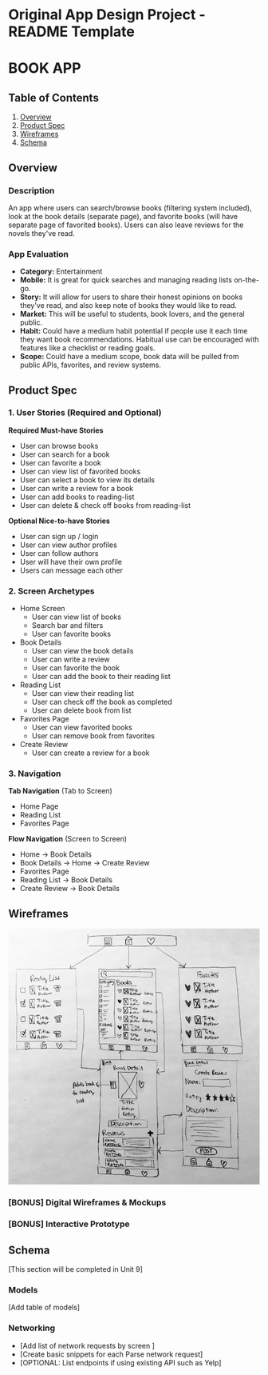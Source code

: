 Original App Design Project - README Template
===

# BOOK APP

## Table of Contents

1. [Overview](#Overview)
2. [Product Spec](#Product-Spec)
3. [Wireframes](#Wireframes)
4. [Schema](#Schema)

## Overview

### Description

An app where users can search/browse books (filtering system included), look at the book details (separate page), and favorite books (will have separate page of favorited books). Users can also leave reviews for the novels they've read.

### App Evaluation

- **Category:** Entertainment
- **Mobile:** It is great for quick searches and managing reading lists on-the-go.
- **Story:** It will allow for users to share their honest opinions on books they've read, and also keep note of books they would like to read.
- **Market:** This will be useful to students, book lovers, and the general public. 
- **Habit:** Could have a medium habit potential if people use it each time they want book recommendations. Habitual use can be encouraged with features like a checklist or reading goals.
- **Scope:** Could have a medium scope, book data will be pulled from public APIs, favorites, and review systems.

## Product Spec

### 1. User Stories (Required and Optional)

**Required Must-have Stories**

* User can browse books
* User can search for a book
* User can favorite a book
* User can view list of favorited books
* User can select a book to view its details
* User can write a review for a book
* User can add books to reading-list
* User can delete & check off books from reading-list

**Optional Nice-to-have Stories**

* User can sign up / login
* User can view author profiles
* User can follow authors
* User will have their own profile
* Users can message each other

### 2. Screen Archetypes

- Home Screen
    - User can view list of books
    - Search bar and filters
    - User can favorite books
- Book Details
    - User can view the book details
    - User can write a review
    - User can favorite the book
    - User can add the book to their reading list
- Reading List
    - User can view their reading list
    - User can check off the book as completed
    - User can delete book from list
- Favorites Page
    - User can view favorited books
    - User can remove book from favorites
- Create Review
   - User can create a review for a book

### 3. Navigation

**Tab Navigation** (Tab to Screen)

* Home Page
* Reading List
* Favorites Page

**Flow Navigation** (Screen to Screen)

- Home
    -> Book Details
- Book Details
    -> Home
    -> Create Review
- Favorites Page
- Reading List
    -> Book Details
- Create Review
    -> Book Details

## Wireframes

<img src="./iOS_final_project_wireframe.jpg" width=600>

### [BONUS] Digital Wireframes & Mockups

### [BONUS] Interactive Prototype

## Schema 

[This section will be completed in Unit 9]

### Models

[Add table of models]

### Networking

- [Add list of network requests by screen ]
- [Create basic snippets for each Parse network request]
- [OPTIONAL: List endpoints if using existing API such as Yelp]
